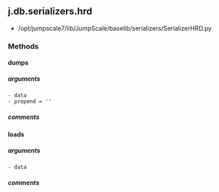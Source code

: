 ## j.db.serializers.hrd

- /opt/jumpscale7/lib/JumpScale/baselib/serializers/SerializerHRD.py

### Methods

#### dumps 
##### arguments

    - data
    - prepend = ''

##### comments

#### loads 
##### arguments

    - data

##### comments

